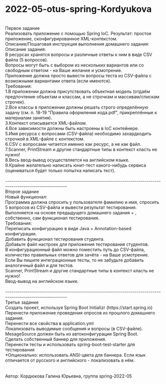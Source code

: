 # 2022-05-otus-spring-Kordyukova
<br>
Первое задание
<br>
Реализовать приложение с помощью Spring IoC. Результат: простое приложение, сконфигурированное XML-контекстом.
<br>
Описание/Пошаговая инструкция выполнения домашнего задания:
<br>
Описание задания:
<br>
В ресурсах хранятся вопросы и различные ответы к ним в виде CSV файла (5 вопросов).
<br>
Вопросы могут быть с выбором из нескольких вариантов или со свободным ответом - на Ваше желание и усмотрение.
<br>
Приложение должна просто вывести вопросы теста из CSV-файла с возможными вариантами ответа (если имеются).
<br>
Требования:
<br>
1.В приложении должна присутствовать объектная модель (отдаём предпочтение объектам и классам, а не строчкам и массивам/спискам строчек).
<br>
2.Все классы в приложении должны решать строго определённую задачу (см. п. 18-19 "Правила оформления кода.pdf", прикреплённые к материалам занятия).
<br> 
3.Контекст описывается XML-файлом.
<br> 
4.Все зависимости должны быть настроены в IoC контейнере.
<br> 
5.Имя ресурса с вопросами (CSV-файла) необходимо захардкодить строчкой в XML-файле с контекстом.
<br> 
6.CSV с вопросами читается именно как ресурс, а не как файл.
<br> 
7.Scanner, PrintStream и другие стандартные типы в контекст класть не нужно!
<br> 
8.Весь ввод-вывод осуществляется на английском языке.
<br> 
9.Крайне желательно написать юнит-тест какого-нибудь сервиса (оцениваться будет только попытка написать тест).
<br>
<br>
-------------------------------------------------------------------------------------------------------------

<br>
Второе задание
<br>
Новый функционал:
<br>
Программа должна спросить у пользователя фамилию и имя, спросить 5 вопросов из CSV-файла и вывести результат тестирования.
<br>
Выполняется на основе предыдущего домашнего задания + , собственно, сам функционал тестирования.
<br>
Требования:
<br>
Переписать конфигурацию в виде Java + Annotation-based конфигурации.
<br>
Добавить функционал тестирования студента.
<br>
Добавьте файл настроек для приложения тестирования студентов.
<br>
В конфигурационный файл можно поместить путь до CSV-файла, количество правильных ответов для зачёта - на Ваше усмотрение.
<br>
Если Вы пишите интеграционные тесты, то не забудьте добавить аналогичный файл и для тестов.
<br>
Scanner, PrintStream и другие стандартные типы в контекст класть не нужно!
<br>
Ввод-вывод на английском языке.
<br>
<br>
-------------------------------------------------------------------------------------------------------------
<br>
Третье задание
<br>
Создать проект, используя Spring Boot Initializr (https://start.spring.io)
<br>
Перенести приложение проведения опросов из прошлого домашнего задания.
<br>
Перенести все свойства в application.yml
<br>
Локализовать выводимые сообщения и вопросы (в CSV-файле). MesageSource должен быть из автоконфигурации Spring Boot.
<br>
Сделать собственный баннер для приложения.
<br>
Перенести тесты и использовать spring-boot-test-starter для тестирования
<br>
*Опционально:
использовать ANSI-цвета для баннера. Если язык отличается от русского и английского - локализовать в нём.
<br>
<br>
<br> 
Автор: Кордюкова Галина Юрьевна, группа spring-2022-05
